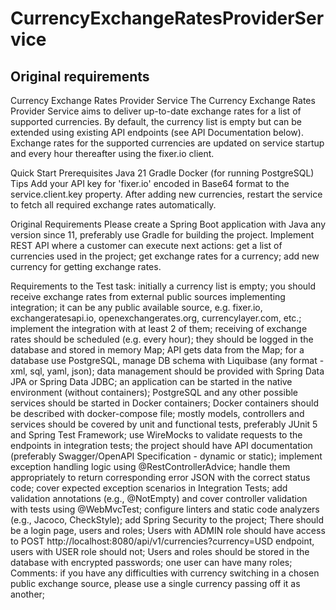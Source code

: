# CurrencyExchangeRatesProviderService 


## Original requirements

Currency Exchange Rates Provider Service
The Currency Exchange Rates Provider Service aims to deliver up-to-date exchange rates for a list of supported currencies. By default, the currency list is empty but can be extended using existing API endpoints (see API Documentation below). Exchange rates for the supported currencies are updated on service startup and every hour thereafter using the fixer.io client.
 
Quick Start
Prerequisites
Java 21
Gradle
Docker (for running PostgreSQL)
Tips
Add your API key for 'fixer.io' encoded in Base64 format to the service.client.key property.
After adding new currencies, restart the service to fetch all required exchange rates automatically.
 
Original Requirements
Please create a Spring Boot application with Java any version since 11, preferably use Gradle for building the project. Implement REST API where a customer can execute next actions:
get a list of currencies used in the project;
get exchange rates for a currency;
add new currency for getting exchange rates.

Requirements to the Test task:
initially a currency list is empty; you should receive exchange rates from external public sources implementing integration; it can be any public available source, e.g. fixer.io, exchangeratesapi.io, openexchangerates.org, currencylayer.com, etc.; implement the integration with at least 2 of them;
receiving of exchange rates should be scheduled (e.g. every hour); they should be logged in the database and stored in memory Map; API gets data from the Map;
for a database use PostgreSQL, manage DB schema with Liquibase (any format - xml, sql, yaml, json); data management should be provided with Spring Data JPA or Spring Data JDBC;
an application can be started in the native environment (without containers); PostgreSQL and any other possible services should be started in Docker containers; Docker containers should be described with docker-compose file;
mostly models, controllers and services should be covered by unit and functional tests, preferably JUnit 5 and Spring Test Framework;
use WireMocks to validate requests to the endpoints in integration tests;
the project should have API documentation (preferably Swagger/OpenAPI Specification - dynamic or static);
implement exception handling logic using @RestControllerAdvice; handle them appropriately to return corresponding error JSON with the correct status code; cover expected exception scenarios in Integration Tests;
add validation annotations (e.g., @NotEmpty) and cover controller validation with tests using @WebMvcTest;
configure linters and static code analyzers (e.g., Jacoco, CheckStyle);
add Spring Security to the project; There should be a login page, users and roles; Users with ADMIN role should have access to POST http://localhost:8080/api/v1/currencies?currency=USD endpoint, users with USER role should not; Users and roles should be stored in the database with encrypted passwords; one user can have many roles;
Comments:
if you have any difficulties with currency switching in a chosen public exchange source, please use a single currency passing off it as another; 

